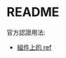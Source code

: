 # README

官方認證用法:

- [組件上的 ref](https://staging-cn.vuejs.org/guide/essentials/template-refs.html#ref-on-component)
